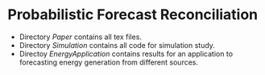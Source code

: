 # Probabilistic Forecast Reconciliation

- Directory *Paper* contains all tex files.
- Directory *Simulation* contains all code for simulation study.
- Directoy *EnergyApplication* contains results for an application to forecasting energy generation from different sources.

